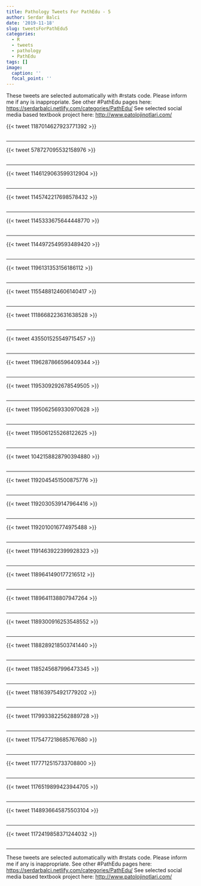```yaml
---
title: Pathology Tweets For PathEdu - 5
author: Serdar Balci
date: '2019-11-18'
slug: tweetsForPathEdu5
categories:
  - R
  - tweets
  - pathology
  - PathEdu
tags: []
image:
  caption: ''
  focal_point: ''
---
```



These tweets are selected automatically with #rstats code. Please inform me if any is inappropriate.
See other #PathEdu pages here: https://serdarbalci.netlify.com/categories/PathEdu/ 
See selected social media based textbook project here: http://www.patolojinotlari.com/

{{< tweet 1187014627923771392 >}}
<br>
<br>
<hr>
{{< tweet 578727095532158976 >}}
<br>
<br>
<hr>
{{< tweet 1146129063599312904 >}}
<br>
<br>
<hr>
{{< tweet 1145742217698578432 >}}
<br>
<br>
<hr>
{{< tweet 1145333675644448770 >}}
<br>
<br>
<hr>
{{< tweet 1144972549593489420 >}}
<br>
<br>
<hr>
{{< tweet 1196131353156186112 >}}
<br>
<br>
<hr>
{{< tweet 1155488124606140417 >}}
<br>
<br>
<hr>
{{< tweet 1118668223631638528 >}}
<br>
<br>
<hr>
{{< tweet 435501525549715457 >}}
<br>
<br>
<hr>
{{< tweet 1196287866596409344 >}}
<br>
<br>
<hr>
{{< tweet 1195309292678549505 >}}
<br>
<br>
<hr>
{{< tweet 1195062569330970628 >}}
<br>
<br>
<hr>
{{< tweet 1195061255268122625 >}}
<br>
<br>
<hr>
{{< tweet 1042158828790394880 >}}
<br>
<br>
<hr>
{{< tweet 1192045451500875776 >}}
<br>
<br>
<hr>
{{< tweet 1192030539147964416 >}}
<br>
<br>
<hr>
{{< tweet 1192010016774975488 >}}
<br>
<br>
<hr>
{{< tweet 1191463922399928323 >}}
<br>
<br>
<hr>
{{< tweet 1189641490177216512 >}}
<br>
<br>
<hr>
{{< tweet 1189641138807947264 >}}
<br>
<br>
<hr>
{{< tweet 1189300916253548552 >}}
<br>
<br>
<hr>
{{< tweet 1188289218503741440 >}}
<br>
<br>
<hr>
{{< tweet 1185245687996473345 >}}
<br>
<br>
<hr>
{{< tweet 1181639754921779202 >}}
<br>
<br>
<hr>
{{< tweet 1179933822562889728 >}}
<br>
<br>
<hr>
{{< tweet 1175477218685767680 >}}
<br>
<br>
<hr>
{{< tweet 1177712515733708800 >}}
<br>
<br>
<hr>
{{< tweet 1176519899423944705 >}}
<br>
<br>
<hr>
{{< tweet 1148936645875503104 >}}
<br>
<br>
<hr>
{{< tweet 1172419858371244032 >}}
<br>
<br>
<hr>


These tweets are selected automatically with #rstats code. Please inform me if any is inappropriate.
See other #PathEdu pages here: https://serdarbalci.netlify.com/categories/PathEdu/ 
See selected social media based textbook project here: http://www.patolojinotlari.com/
